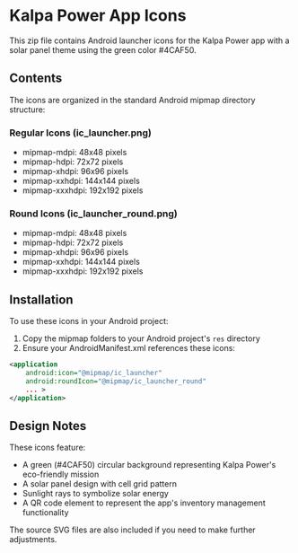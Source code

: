 # Kalpa Power App Icons

This zip file contains Android launcher icons for the Kalpa Power app with a solar panel theme using the green color #4CAF50.

## Contents

The icons are organized in the standard Android mipmap directory structure:

### Regular Icons (ic_launcher.png)
- mipmap-mdpi: 48x48 pixels
- mipmap-hdpi: 72x72 pixels
- mipmap-xhdpi: 96x96 pixels
- mipmap-xxhdpi: 144x144 pixels
- mipmap-xxxhdpi: 192x192 pixels

### Round Icons (ic_launcher_round.png)
- mipmap-mdpi: 48x48 pixels
- mipmap-hdpi: 72x72 pixels
- mipmap-xhdpi: 96x96 pixels
- mipmap-xxhdpi: 144x144 pixels
- mipmap-xxxhdpi: 192x192 pixels

## Installation

To use these icons in your Android project:
1. Copy the mipmap folders to your Android project's `res` directory
2. Ensure your AndroidManifest.xml references these icons:
```xml
<application
    android:icon="@mipmap/ic_launcher"
    android:roundIcon="@mipmap/ic_launcher_round"
    ... >
</application>
```

## Design Notes

These icons feature:
- A green (#4CAF50) circular background representing Kalpa Power's eco-friendly mission
- A solar panel design with cell grid pattern
- Sunlight rays to symbolize solar energy
- A QR code element to represent the app's inventory management functionality

The source SVG files are also included if you need to make further adjustments.